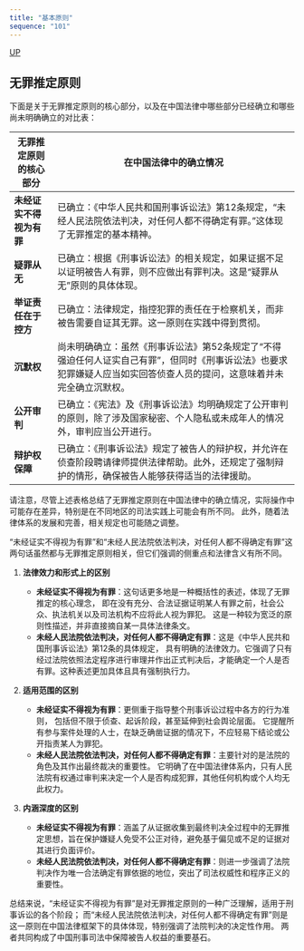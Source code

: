 ```yaml
---
title: "基本原则"
sequence: "101"
---
```


[UP](/law/criminal-procedure-law-index.html)

## 无罪推定原则

下面是关于无罪推定原则的核心部分，以及在中国法律中哪些部分已经确立和哪些尚未明确确立的对比表：

| 无罪推定原则的核心部分 | 在中国法律中的确立情况 |
|-------------------|----------------------|
| **未经证实不得视为有罪** | 已确立：《中华人民共和国刑事诉讼法》第12条规定，“未经人民法院依法判决，对任何人都不得确定有罪。”这体现了无罪推定的基本精神。 |
| **疑罪从无** | 已确立：根据《刑事诉讼法》的相关规定，如果证据不足以证明被告人有罪，则不应做出有罪判决。这是“疑罪从无”原则的具体体现。 |
| **举证责任在于控方** | 已确立：法律规定，指控犯罪的责任在于检察机关，而非被告需要自证其无罪。这一原则在实践中得到贯彻。 |
| **沉默权** | 尚未明确确立：虽然《刑事诉讼法》第52条规定了“不得强迫任何人证实自己有罪”，但同时《刑事诉讼法》也要求犯罪嫌疑人应当如实回答侦查人员的提问，这意味着并未完全确立沉默权。 |
| **公开审判** | 已确立：《宪法》及《刑事诉讼法》均明确规定了公开审判的原则，除了涉及国家秘密、个人隐私或未成年人的情况外，审判应当公开进行。 |
| **辩护权保障** | 已确立：《刑事诉讼法》规定了被告人的辩护权，并允许在侦查阶段聘请律师提供法律帮助。此外，还规定了强制辩护的情形，确保被告人能够获得适当的法律援助。 |

请注意，尽管上述表格总结了无罪推定原则在中国法律中的确立情况，实际操作中可能存在差异，特别是在不同地区的司法实践上可能会有所不同。
此外，随着法律体系的发展和完善，相关规定也可能随之调整。

“未经证实不得视为有罪”和“未经人民法院依法判决，对任何人都不得确定有罪”这两句话虽然都与无罪推定原则相关，但它们强调的侧重点和法律含义有所不同。

1. **法律效力和形式上的区别**
    - **未经证实不得视为有罪**：这句话更多地是一种概括性的表述，体现了无罪推定的核心理念，
      即在没有充分、合法证据证明某人有罪之前，社会公众、执法机关以及司法机构不应将此人视为罪犯。
      这是一种较为宽泛的原则性描述，并非直接摘自某一具体法律条文。
    - **未经人民法院依法判决，对任何人都不得确定有罪**：这是《中华人民共和国刑事诉讼法》第12条的具体规定，
      具有明确的法律效力。它强调了只有经过法院依照法定程序进行审理并作出正式判决后，才能确定一个人是否有罪。这种表述更加具体且具有强制执行力。

2. **适用范围的区别**
    - **未经证实不得视为有罪**：更侧重于指导整个刑事诉讼过程中各方的行为准则，
      包括但不限于侦查、起诉阶段，甚至延伸到社会舆论层面。
      它提醒所有参与案件处理的人士，在缺乏确凿证据的情况下，不应轻易下结论或公开指责某人为罪犯。
    - **未经人民法院依法判决，对任何人都不得确定有罪**：主要针对的是法院的角色及其作出最终裁决的重要性。
      它明确了在中国法律体系内，只有人民法院有权通过审判来决定一个人是否构成犯罪，其他任何机构或个人均无此权力。

3. **内涵深度的区别**
    - **未经证实不得视为有罪**：涵盖了从证据收集到最终判决全过程中的无罪推定思想，旨在保护嫌疑人免受不公正对待，避免基于偏见或不足的证据对其进行负面评价。
    - **未经人民法院依法判决，对任何人都不得确定有罪**：则进一步强调了法院判决作为唯一合法确定有罪依据的地位，突出了司法权威性和程序正义的重要性。

总结来说，“未经证实不得视为有罪”是对无罪推定原则的一种广泛理解，适用于刑事诉讼的各个阶段；
而“未经人民法院依法判决，对任何人都不得确定有罪”则是这一原则在中国法律框架下的具体体现，特别强调了法院判决的决定性作用。
两者共同构成了中国刑事司法中保障被告人权益的重要基石。

